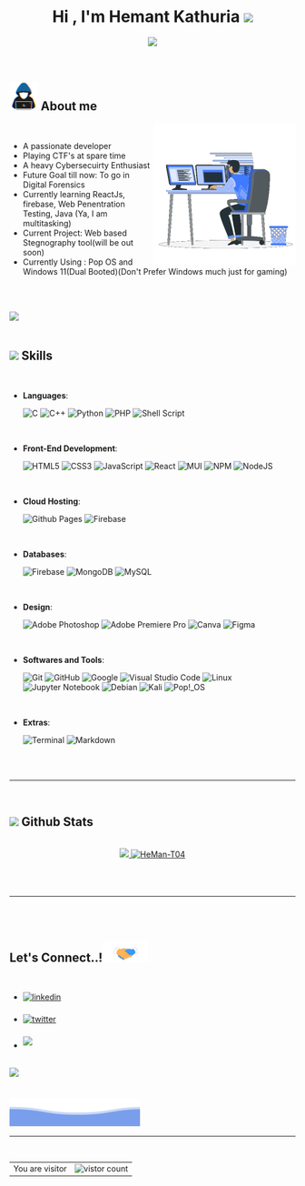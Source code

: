 
<h1 align="center"><b>Hi , I'm Hemant Kathuria </b><img src="https://media.giphy.com/media/hvRJCLFzcasrR4ia7z/giphy.gif" width="35"></h1>

<p align="center">
  <a href="https://github.com/DenverCoder1/readme-typing-svg"><img src="https://readme-typing-svg.herokuapp.com?font=Time+New+Roman&color=cyan&size=25&center=true&vCenter=true&width=600&height=100&lines=Computer+Science+Student,;CyberSecurity+Enthusiast,;Future+Digital+Forensic+Expert,;Active+Learner/Researcher,;Love+to+learn+new+stuffs..<3"></a>
</p>


<br>



	
## <picture><img src = "https://github.com/0xAbdulKhalid/0xAbdulKhalid/raw/main/assets/mdImages/about_me.gif" width = 50px></picture> **About me**

<picture> <img align="right" src="https://github.com/0xAbdulKhalid/0xAbdulKhalid/raw/main/assets/mdImages/Right_Side.gif" width = 250px></picture>

<br>

- A passionate developer
- Playing CTF's at spare time
- A heavy Cybersecuirty Enthusiast 
- Future Goal till now: To go in Digital Forensics
- Currently learning ReactJs, firebase, Web Penentration Testing, Java (Ya, I am multitasking)
- Current Project: Web based Stegnography tool(will be out soon)
- Currently Using : Pop OS and Windows 11(Dual Booted)(Don't Prefer Windows much just for gaming)
<!-- - Personal website [link](https://www.0xabdulkhalid.ml)
- I’m currently open for an Intern or a new job opportunity, this is [my resume](https://read.cv/0xabdulkhalid) -->

<br><br>

<img src="https://user-images.githubusercontent.com/73097560/115834477-dbab4500-a447-11eb-908a-139a6edaec5c.gif"><br><br>

## <img src="https://media2.giphy.com/media/QssGEmpkyEOhBCb7e1/giphy.gif?cid=ecf05e47a0n3gi1bfqntqmob8g9aid1oyj2wr3ds3mg700bl&rid=giphy.gif" width ="25"><b> Skills</b>
<br>

<p align="center">

- **Languages**:
    
    ![C](https://img.shields.io/badge/C%20-%232370ED.svg?style=for-the-badge&logo=c&logoColor=white)
    ![C++](https://img.shields.io/badge/C++%20-%2300599C.svg?style=for-the-badge&logo=c%2B%2B&logoColor=white)
    ![Python](https://img.shields.io/badge/Python%20-%2314354C.svg?style=for-the-badge&logo=python&logoColor=white)
    ![PHP](https://img.shields.io/badge/php-%23777BB4.svg?style=for-the-badge&logo=php&logoColor=white)
    ![Shell Script](https://img.shields.io/badge/shell_script-%23121011.svg?style=for-the-badge&logo=gnu-bash&logoColor=white)

<br>   
    
- **Front-End Development**:

   ![HTML5](https://img.shields.io/badge/HTML5%20-%23E34F26.svg?style=for-the-badge&logo=html5&logoColor=white)
   ![CSS3](https://img.shields.io/badge/CSS%20-%231572B6.svg?style=for-the-badge&logo=css3&logoColor=white)
   ![JavaScript](https://img.shields.io/badge/JavaScript%20-%23F7DF1E.svg?style=for-the-badge&logo=javascript&logoColor=black)
   ![React](https://img.shields.io/badge/react-%2320232a.svg?style=for-the-badge&logo=react&logoColor=%2361DAFB)
   ![MUI](https://img.shields.io/badge/MUI-%230081CB.svg?style=for-the-badge&logo=mui&logoColor=white)
   ![NPM](https://img.shields.io/badge/NPM-%23CB3837.svg?style=for-the-badge&logo=npm&logoColor=white)
   ![NodeJS](https://img.shields.io/badge/node.js-6DA55F?style=for-the-badge&logo=node.js&logoColor=white)

<br>

- **Cloud Hosting**:

    ![Github Pages](https://img.shields.io/badge/GitHub%20Pages-%23327FC7.svg?style=for-the-badge&logo=github&logoColor=white)
    ![Firebase](https://img.shields.io/badge/Firebase-039BE5?style=for-the-badge&logo=Firebase&logoColor=white)
	
<br>
	
- **Databases**:

    ![Firebase](https://img.shields.io/badge/Firebase-039BE5?style=for-the-badge&logo=Firebase&logoColor=white)
    ![MongoDB](https://img.shields.io/badge/MongoDB-%234ea94b.svg?style=for-the-badge&logo=mongodb&logoColor=white)
    ![MySQL](https://img.shields.io/badge/mysql-%2300f.svg?style=for-the-badge&logo=mysql&logoColor=white)
	
<br>
	
- **Design**:
	
	![Adobe Photoshop](https://img.shields.io/badge/adobe%20photoshop-%2331A8FF.svg?style=for-the-badge&logo=adobe%20photoshop&logoColor=white)
	![Adobe Premiere Pro](https://img.shields.io/badge/Adobe%20Premiere%20Pro-9999FF.svg?style=for-the-badge&logo=Adobe%20Premiere%20Pro&logoColor=white)
	![Canva](https://img.shields.io/badge/Canva-%2300C4CC.svg?style=for-the-badge&logo=Canva&logoColor=white)
	![Figma](https://img.shields.io/badge/figma-%23F24E1E.svg?style=for-the-badge&logo=figma&logoColor=white)
    
<br>

- **Softwares and Tools**:

    ![Git](https://img.shields.io/badge/git-%23F05033.svg?style=for-the-badge&logo=git&logoColor=white)
    ![GitHub](https://img.shields.io/badge/github-%23121011.svg?style=for-the-badge&logo=github&logoColor=white)
    ![Google](https://img.shields.io/badge/google-%234285F4.svg?style=for-the-badge&logo=google&logoColor=white)
    ![Visual Studio Code](https://img.shields.io/badge/Visual%20Studio%20Code-0078d7.svg?style=for-the-badge&logo=visual-studio-code&logoColor=white)
    ![Linux](https://img.shields.io/badge/Linux-FCC624?style=for-the-badge&logo=linux&logoColor=black) 
    ![Jupyter Notebook](https://img.shields.io/badge/jupyter-%23FA0F00.svg?style=for-the-badge&logo=jupyter&logoColor=white)
    	![Debian](https://img.shields.io/badge/Debian-D70A53?style=for-the-badge&logo=debian&logoColor=white)
	![Kali](https://img.shields.io/badge/Kali-268BEE?style=for-the-badge&logo=kalilinux&logoColor=white)
	![Pop!\_OS](https://img.shields.io/badge/Pop!_OS-48B9C7?style=for-the-badge&logo=Pop!_OS&logoColor=white)
    

<br>

- **Extras**:

    ![Terminal](https://img.shields.io/badge/Terminal-%23054020?style=for-the-badge&logo=gnu-bash&logoColor=white)
    ![Markdown](https://img.shields.io/badge/markdown-%23000000.svg?style=for-the-badge&logo=markdown&logoColor=white)   


</p>

<br>
<br>

-----

<br>


## <img src="https://media.giphy.com/media/iY8CRBdQXODJSCERIr/giphy.gif" width="35"><b> Github Stats </b>
<br>

<div align="center">

<a href="https://github.com/HeMan-T04/">
  <img src="https://github-readme-stats.vercel.app/api?username=HeMan-T04&count_private=true&show_icons=true&locale=en&layout=compact&line_height=20&title_color=7A7ADB&icon_color=2234AE&text_color=D3D3D3&bg_color=0,000000,130F40" width="400"/>
<img src="https://github-readme-stats.vercel.app/api/top-langs?username=HeMan-T04&show_icons=true&locale=en&layout=compact&line_height=20&title_color=7A7ADB&icon_color=2234AE&text_color=D3D3D3&bg_color=0,000000,130F40" width="375"  alt="HeMan-T04"/>

</a>
</div>

<br>
<br>
<br>

-----

<br>
<br>

## <b> Let's Connect..!</b><img src="https://github.com/0xAbdulKhalid/0xAbdulKhalid/raw/main/assets/mdImages/handshake.gif" width ="80">
<br>
<div align='left'>

<ul>

<li>
<a href="https://www.linkedin.com/in/hemant-kathuria-638977232/" target="_blank">
<img src="https://img.shields.io/badge/linkedin:  HeManT04-%2300acee.svg?color=405DE6&style=for-the-badge&logo=linkedin&logoColor=white" alt=linkedin style="margin-bottom: 5px;"/>
</a>
</li>

<br>

<li>
<a href="https://twitter.com/He_man_T04" target="_blank">
<img src="https://img.shields.io/badge/twitter:  HeManT04-%2300acee.svg?color=1DA1F2&style=for-the-badge&logo=twitter&logoColor=white" alt=twitter style="margin-bottom: 5px;"/>
</a>
</li>

<br>

<li>
<a href="mailto:hemantkathuria04@gmail.com" target="_blank">
<img src="https://img.shields.io/badge/gmail:  HeManT04-%23EA4335.svg?style=for-the-badge&logo=gmail&logoColor=white" t=mail style="margin-bottom: 5px;" />

</a>
</li>
	
</ul>
</div>

<br>
<img src="https://user-images.githubusercontent.com/73097560/115834477-dbab4500-a447-11eb-908a-139a6edaec5c.gif">
<br>
<br>
<br>

<img src ="./bottomflow.svg" alt ="banner" />


<table>
  <tr>
    <td>You are visitor</td>
    <td><img src="https://profile-counter.glitch.me/HeMan-T04/count.svg" alt="vistor count" height="30" width="224" /></td>
  </tr>

---

<br>

<!-- 
<img src ="./githubimg.png" alt ="banner" />
<h2 align="Center">
 <abc>
  Hi there! <img src="https://user-images.githubusercontent.com/42378118/110234147-e3259600-7f4e-11eb-95be-0c4047144dea.gif" width="30"><br>
  <br> I'm Hemant Kathuria , CyberSecurity Enthusiast :computer:<br>
 </abc>
 <br>
</h2> 
<h2 align="left">Programming languages</h2>
<img src="https://skills.thijs.gg/icons?i=c,cpp,python&theme=dark" />
<h2 align="left">:hammer_and_wrench: Technologies and Tools I use:</h2>
<img src="https://skills.thijs.gg/icons?i=html,css,js,mongodb,nodejs,react,firebase,figma&theme=dark"/>
<img src="https://skills.thijs.gg/icons?i=git,sass,styledcomponents,php,jquery,next&theme=dark"/>

<img src ="./bottomflow.svg" alt ="banner" />


<table>
  <tr>
    <td>You are visitor</td>
    <td><img src="https://profile-counter.glitch.me/HeMan-T04/count.svg" alt="vistor count" height="30" width="224" /></td>
  </tr>
</table>
 -->
